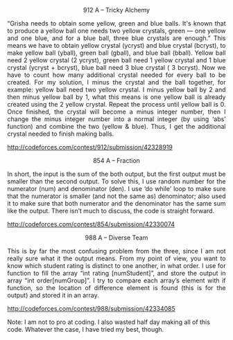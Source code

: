 <p align="center">912 A – Tricky Alchemy</p>

 <p align="justify">
“Grisha needs to obtain some yellow, green and blue balls. It's known that to produce a yellow ball one needs two yellow crystals, green — one yellow and one blue, and for a blue ball, three blue crystals are enough.” This means we have to obtain yellow crystal (ycryst) and blue crystal (bcryst), to make yellow ball (yball), green ball (gball), and blue ball (bball). Yellow ball need 2 yellow crystal (2 ycryst), green ball need 1 yellow crystal and 1 blue crystal (ycryst + bcryst), blue ball need 3 blue crystal ( 3 bcryst). Now we have to count how many additional crystal needed for every ball to be created. For my solution, I minus the crystal and the ball together, for example: yellow ball need two yellow crystal. I minus yellow ball by 2 and then minus yellow ball by 1, what this means is one yellow ball is already created using the 2 yellow crystal. Repeat the process until yellow ball is 0. Once finished, the crystal will become a minus integer number, then I change the minus integer number into a normal integer (by using ‘abs’ function) and combine the two (yellow & blue). Thus, I get the additional crystal needed to finish making balls.
</p>

http://codeforces.com/contest/912/submission/42328919


<p align="center">854 A – Fraction</p>

 <p align="justify">
In short, the input is the sum of the both output, but the first output must be smaller than the second output. To solve this, I use random number for the numerator (num) and denominator (den). I use ‘do while’ loop to make sure that the numerator is smaller (and not the same as) denominator; also used it to make sure that both numerator and the denominator has the same sum like the output. There isn’t much to discuss, the code is straight forward.
</p>

http://codeforces.com/contest/854/submission/42330074


<p align="center">988 A – Diverse Team</p>

 <p align="justify">
This is by far the most confusing problem from the three, since I am not really sure what it the output means. From my point of view, you want to know which student rating is distinct to one another, in what order. I use for function to fill the array “int rating [numStudent]”, and store the output in array “int order[numGroup]”. I try to compare each array’s element with if function, so the location of difference element is found (this is for the output) and stored it in an array.
</p>

http://codeforces.com/contest/988/submission/42334085


Note: I am not to pro at coding. I also wasted half day making all of this code. Whatever the case, I have tried my best, though.
